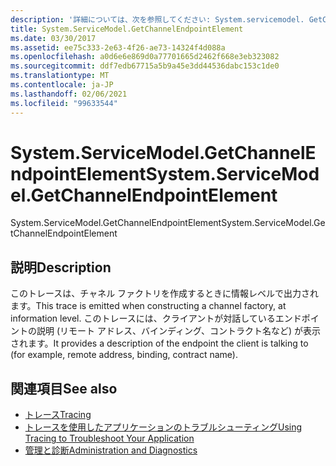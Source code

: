 ```yaml
---
description: '詳細については、次を参照してください: System.servicemodel. GetChannelEndpointElement'
title: System.ServiceModel.GetChannelEndpointElement
ms.date: 03/30/2017
ms.assetid: ee75c333-2e63-4f26-ae73-14324f4d088a
ms.openlocfilehash: a0d6e6e869d0a77701665d2462f668e3eb323082
ms.sourcegitcommit: ddf7edb67715a5b9a45e3dd44536dabc153c1de0
ms.translationtype: MT
ms.contentlocale: ja-JP
ms.lasthandoff: 02/06/2021
ms.locfileid: "99633544"
---
```

# <a name="systemservicemodelgetchannelendpointelement"></a><span data-ttu-id="07858-103">System.ServiceModel.GetChannelEndpointElement</span><span class="sxs-lookup"><span data-stu-id="07858-103">System.ServiceModel.GetChannelEndpointElement</span></span>

<span data-ttu-id="07858-104">System.ServiceModel.GetChannelEndpointElement</span><span class="sxs-lookup"><span data-stu-id="07858-104">System.ServiceModel.GetChannelEndpointElement</span></span>  
  
## <a name="description"></a><span data-ttu-id="07858-105">説明</span><span class="sxs-lookup"><span data-stu-id="07858-105">Description</span></span>  

 <span data-ttu-id="07858-106">このトレースは、チャネル ファクトリを作成するときに情報レベルで出力されます。</span><span class="sxs-lookup"><span data-stu-id="07858-106">This trace is emitted when constructing a channel factory, at information level.</span></span> <span data-ttu-id="07858-107">このトレースには、クライアントが対話しているエンドポイントの説明 (リモート アドレス、バインディング、コントラクト名など) が表示されます。</span><span class="sxs-lookup"><span data-stu-id="07858-107">It provides a description of the endpoint the client is talking to (for example, remote address, binding, contract name).</span></span>  
  
## <a name="see-also"></a><span data-ttu-id="07858-108">関連項目</span><span class="sxs-lookup"><span data-stu-id="07858-108">See also</span></span>

- [<span data-ttu-id="07858-109">トレース</span><span class="sxs-lookup"><span data-stu-id="07858-109">Tracing</span></span>](index.md)
- [<span data-ttu-id="07858-110">トレースを使用したアプリケーションのトラブルシューティング</span><span class="sxs-lookup"><span data-stu-id="07858-110">Using Tracing to Troubleshoot Your Application</span></span>](using-tracing-to-troubleshoot-your-application.md)
- [<span data-ttu-id="07858-111">管理と診断</span><span class="sxs-lookup"><span data-stu-id="07858-111">Administration and Diagnostics</span></span>](../index.md)
